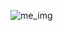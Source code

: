 ![me_img](https://github.com/mcb-dataai/blog/tree/dev_notes/jackson/dev_notes/Jackson/img/me.jpg)


